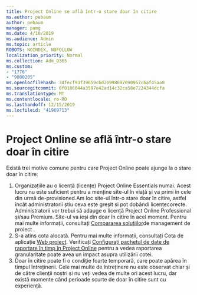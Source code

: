 ```yaml
---
title: Project Online se află într-o stare doar în citire
ms.author: pebaum
author: pebaum
manager: pamg
ms.date: 4/10/2019
ms.audience: Admin
ms.topic: article
ROBOTS: NOINDEX, NOFOLLOW
localization_priority: Normal
ms.collection: Adm_O365
ms.custom:
- "1776"
- "9000205"
ms.openlocfilehash: 34fecf93f39659cbd26998697090957c6af45aa0
ms.sourcegitcommit: 0f0186044a3597e42ad14c32ca58e7224344dcfa
ms.translationtype: MT
ms.contentlocale: ro-RO
ms.lasthandoff: 12/15/2019
ms.locfileid: "41969713"
---
```

# <a name="project-online-is-in-a-read-only-state"></a>Project Online se află într-o stare doar în citire

Există trei motive comune pentru care Project Online poate ajunge la o stare doar în citire:

1. Organizațiile au o licență (licențe) Project Online Essentials numai. Acest lucru nu este suficient pentru a menține site-ul în viață și va primi în cele din urmă de-provisioned.Am loc site-ul într-o stare doar în citire, astfel încât administratorii știu ceva este greșit și pot dobândi licențecorecte. Administratorii vor trebui să adauge o licență Project Online Professional și/sau Premium. Site-ul va ieși din doar în citire în acel moment. Pentru mai multe informații, consultați [Compararea soluțiilor](https://products.office.com/project/compare-microsoft-project-management-software?tab=1)de management de proiect .
2. S-a atins cota alocată. Pentru mai multe informații, consultați Cota de aplicație [Web proiect](https://docs.microsoft.com/projectonline/tune-project-online-performance#project-web-app-quota). Verificați [Configurați pachetul de date de raportare în timp în Project Online](https://docs.microsoft.com/ProjectOnline/configure-rollup-of-timephased-reporting-data-in-project-online?redirectSourcePath=%252fen-us%252farticle%252fConfigure-rollup-of-timephased-reporting-data-in-Project-Online-da8487fe-899e-4510-a264-e2ebc948928c) pentru a vedea raportarea granularitate poate avea un impact asupra utilizării cotei.
3. Doar în citire poate fi o condiție foarte temporară, care poate apărea în timpul întreținerii. Cele mai multe de întreținere nu este observat chiar și de către clienții noștri și nu veți vedea de multe ori acest lucru, dar există momente când perioade scurte de doar în citire sunt cu experiență.
